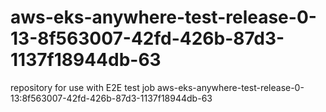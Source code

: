 # aws-eks-anywhere-test-release-0-13-8f563007-42fd-426b-87d3-1137f18944db-63
repository for use with E2E test job aws-eks-anywhere-test-release-0-13:8f563007-42fd-426b-87d3-1137f18944db-63

